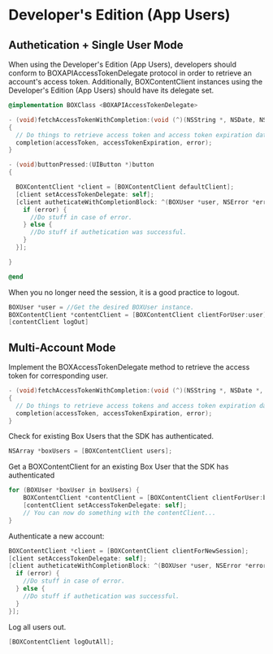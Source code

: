 Developer's Edition (App Users)
==============

Authetication + Single User Mode
--------------------
When using the Developer's Edition (App Users), developers should conform to BOXAPIAccessTokenDelegate protocol in order to
retrieve an account's access token. Additionally, BOXContentClient instances using the Developer's Edition (App Users)
should have its delegate set.

```objectivec
@implementation BOXClass <BOXAPIAccessTokenDelegate>

- (void)fetchAccessTokenWithCompletion:(void (^)(NSString *, NSDate, NSError *))completion
{
  // Do things to retrieve access token and access token expiration date.
  completion(accessToken, accessTokenExpiration, error);
}

- (void)buttonPressed:(UIButton *)button
{

  BOXContentClient *client = [BOXContentClient defaultClient];
  [client setAccessTokenDelegate: self];
  [client autheticateWithCompletionBlock: ^(BOXUser *user, NSError *error){
    if (error) {
      //Do stuff in case of error.
    } else {
      //Do stuff if authetication was successful.
    }
  }];

}

@end
```

When you no longer need the session, it is a good practice to logout.
```objectivec
BOXUser *user = //Get the desired BOXUser instance.
BOXContentClient *contentClient = [BOXContentClient clientForUser:user];
[contentClient logOut]
```

Multi-Account Mode
------------------------
Implement the BOXAccessTokenDelegate method to retrieve the access token for corresponding user.
```objectivec
- (void)fetchAccessTokenWithCompletion:(void (^)(NSString *, NSDate *, NSError))completion
{
  // Do things to retrieve access tokens and access token expiration dates.
  completion(accessToken, accessTokenExpiration, error);
}
```

Check for existing Box Users that the SDK has authenticated.
```objectivec
NSArray *boxUsers = [BOXContentClient users];
```

Get a BOXContentClient for an existing Box User that the SDK has authenticated
```objectivec
for (BOXUser *boxUser in boxUsers) {
	BOXContentClient *contentClient = [BOXContentClient clientForUser:boxUser];
	[contentClient setAccessTokenDelegate: self];
	// You can now do something with the contentClient...
}
```

Authenticate a new account:
```objectivec
BOXContentClient *client = [BOXContentClient clientForNewSession];
[client setAccessTokenDelegate: self];
[client autheticateWithCompletionBlock: ^(BOXUser *user, NSError *error){
  if (error) {
    //Do stuff in case of error.
  } else {
    //Do stuff if authetication was successful.
  }
}];
```

Log all users out.
```objectivec
[BOXContentClient logOutAll];
```

